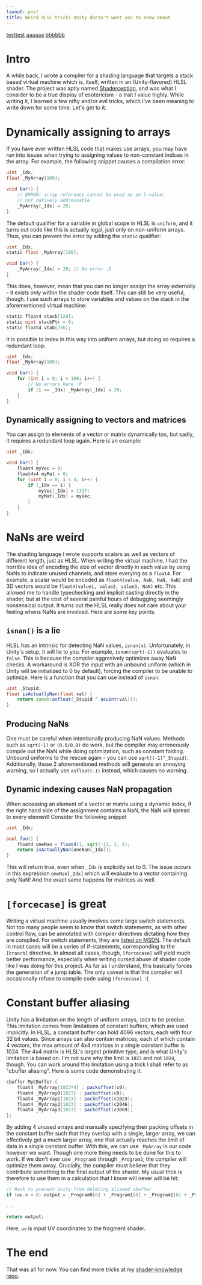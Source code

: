 ```yaml
---
layout: post
title: Weird HLSL tricks Unity doesn't want you to know about
---
```


[testtest](#NaNs_are_weird)
[aaaaaa](#NaNs-are-weird)
[bbbbbb](#nans-are-weird)

# Intro
A while back, I wrote a compiler for a shading language that targets a stack based virtual machine which is, itself, written in an (Unity-flavored) HLSL shader. The project was aptly named [Shaderception](https://github.com/pema99/Shaderception), and was what I consider to be a true display of esotericism - a trait I value highly. While writing it, I learned a few nifty and/or evil tricks, which I've been meaning to write down for some time. Let's get to it.

# Dynamically assigning to arrays
If you have ever written HLSL code that makes use arrays, you may have run into issues when trying to assigning values to non-constant indices in the array. For example, the following snippet causes a compilation error:

```glsl
uint _Idx;
float _MyArray[100];

void bar() {
    // ERROR: array reference cannot be used as an l-value;
    // not natively addressable
    _MyArray[_Idx] = 20;
}
```

The default qualifier for a variable in global scope in HLSL is `uniform`, and it turns out code like this is actually legal, just only on non-uniform arrays. Thus, you can prevent the error by adding the `static` qualifier:

```glsl
uint _Idx;
static float _MyArray[100];

void bar() {
    _MyArray[_Idx] = 20; // No error :D
}
```

This does, however, mean that you can no longer assign the array externally - it exists _only_ within the shader code itself. This can still be very useful, though. I use such arrays to store variables and values on the stack in the aforementioned virtual machine:

```glsl
static float4 stack[128];
static uint stackPtr = 0;
static float4 vtab[256];
```

It is possible to index in this way into uniform arrays, but doing so requires a redundant loop:

```glsl
uint _Idx;
float _MyArray[100];

void bar() {
    for (int i = 0; i < 100; i++) {
        // No errors here :P
        if (i == _Idx) _MyArray[_Idx] = 20;
    }
}
```

## Dynamically assigning to vectors and matrices
You can assign to elements of a vector or matrix dynamically too, but sadly, it requires a redundant loop again. Here is an example:

```glsl
uint _Idx;

void bar() {
    float4 myVec = 0;
    float4x4 myMat = 0;
    for (uint i = 0; i < 4; i++) {
        if (_Idx == i) {
            myVec[_Idx] = 1337;
            myMat[_Idx] = myVec;
        }
    }
}
```

# NaNs are weird
The shading language I wrote supports scalars as well as vectors of different length, just as HLSL. When writing the virtual machine, I had the horrible idea of encoding the size of vector directly in each value by using NaNs to indicate unused channels, and store everying as a `float4`. For example, a scalar would be encoded as `float4(value, NaN, NaN, NaN)` and 3D vectors would be `float4(value1, value2, value3, NaN)` etc. This allowed me to handle typechecking and implicit casting directly in the shader, but at the cost of several painful hours of debugging seemingly nonsensical output. It turns out the HLSL really does not care about your feeling whens NaNs are involved. Here are some key points:

## `isnan()` is a lie
HLSL has an intrinsic for detecting NaN values, `isnan(x)`. Unfortunately, in Unity's setup, it will lie to you. For example, `isnan(sqrt(-1))` evaluates to `false`. This is because the compiler aggresively optimizes away NaN checks. A workaround is XOR the input with an unbound uniform (which in Unity will be initialized to 0 by default), forcing the compiler to be unable to optimize. Here is a function that you can use instead of `isnan`:

```glsl
uint _Stupid;
float isActuallyNan(float val) {
    return isnan(asfloat(_Stupid ^ asuint(val)));
}
```

## Producing NaNs
One must be careful when intentionally producing NaN values. Methods such as `sqrt(-1)` or `(0.0/0.0)` do work, but the compiler may erroneously compile out the NaN while doing optimization, such as constant folding. Unbound uniforms to the rescue again - you can use `sqrt((-1)^_Stupid)`. Additionally, those 2 aforementioned methods will generate an annoying warning, so I actually use `asfloat(-1)` instead, which causes no warning.

## Dynamic indexing causes NaN propagation
When accessing an element of a vector or matrix using a dynamic index, if the right hand side of the assignment contains a NaN, the NaN will spread to every element! Consider the following snippet

```glsl
uint _Idx;

bool foo() {
    float4 oneNan = float4(1, sqrt(-1), 1, 1);
    return isActuallyNan(oneNan[_Idx]);
}
```

This will return true, even when `_Idx` is explicitly set to 0. The issue occurs in this expression `oneNan[_Idx]` which will evaluate to a vector containing only NaN! And the exact same happens for matrices as well.

# `[forcecase]` is great
Writing a virtual machine usually involves some large switch statements. Not too many people seem to know that switch statements, as with other control flow, can be annotated with compiler directives dictating how they are compiled. For switch statements, they are [listed on MSDN](https://docs.microsoft.com/en-us/windows/win32/direct3dhlsl/dx-graphics-hlsl-switch). The default in most cases will be a series of if-statements, corresponding to the `[branch]` directive. In almost all cases, though, `[forcecase]` will yield much better performance, especially when writing cursed abuse of shader code like I was doing for this project. As far as I understand, this basically forces the generation of a jump table. The only caveat is that the compiler will occasionally refuse to compile code using `[forcecase]`. :(

# Constant buffer aliasing
Unity has a limitation on the length of uniform arrays, `1023` to be precise. This limitation comes from limitations of constant buffers, which are used implicitly. In HLSL, a constant buffer can hold 4096 vectors, each with four 32 bit values. Since arrays can also contain matrices, each of which contain 4 vectors, the max amount of 4x4 matrices in a single constant buffer is 1024. The 4x4 matrix is HLSL's largest primitive type, and is what Unity's limitation is based on. I'm not sure why the limit is `1023` and not `1024`, though. You can work around this limitation using a trick I shall refer to as "cbuffer aliasing". Here is some code demonstrating it:

```glsl
cbuffer MyCBuffer {
    float4 _MyArray[1023*4] : packoffset(c0);  
    float4 _MyArray0[1023] : packoffset(c0);
    float4 _MyArray1[1023] : packoffset(c1023);
    float4 _MyArray2[1023] : packoffset(c2046);
    float4 _MyArray3[1023] : packoffset(c3069);
};
```

By adding 4 unused arrays and manually specifying their packing offsets in the constant buffer such that they overlap with a single, larger array, we can effectively get a much larger array, one that actually reaches the limit of data in a single constant buffer. With this, we can use `_MyArray` in our code however we want. Though one more thing needs to be done for this to work. If we don't ever use `_Program0` through `_Program3`, the compiler will optimize them away. Crucially, the compiler must believe that they contribute something to the final output of the shader. My usual trick is therefore to use them in a calculation that I know will never will be hit:

```glsl
// Hack to prevent Unity from deleting aliased cbuffer
if (uv.x < 0) output = _Program0[0] + _Program1[0] + _Program2[0] + _Program3[0];

...

return output;
```
Here, `uv` is input UV coordinates to the fragment shader.

# The end
That was all for now. You can find more tricks at my [shader-knowledge repo](https://github.com/pema99/shader-knowledge).
